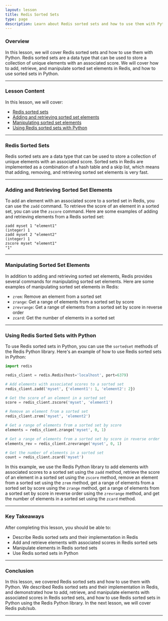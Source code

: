 ```yaml
---
layout: lesson
title: Redis Sorted Sets
type: page
description: Learn about Redis sorted sets and how to use them with Python.
---
```


<!-- ![Cover photo of Redis sorted sets](assets/redis-sorted-sets.jpg){:class="cover"} -->

### Overview

In this lesson, we will cover Redis sorted sets and how to use them with Python. Redis sorted sets are a data type that can be used to store a collection of unique elements with an associated score. We will cover how to add, retrieve, and manipulate sorted set elements in Redis, and how to use sorted sets in Python.

---

### Lesson Content

In this lesson, we will cover:

* [Redis sorted sets](#redis-sorted-sets)
* [Adding and retrieving sorted set elements](#adding-and-retrieving-sorted-set-elements)
* [Manipulating sorted set elements](#manipulating-sorted-set-elements)
* [Using Redis sorted sets with Python](#using-redis-sorted-sets-with-python)

---

### Redis Sorted Sets

Redis sorted sets are a data type that can be used to store a collection of unique elements with an associated score. Sorted sets in Redis are implemented as a combination of a hash table and a skip list, which means that adding, removing, and retrieving sorted set elements is very fast.

---

### Adding and Retrieving Sorted Set Elements

To add an element with an associated score to a sorted set in Redis, you can use the `zadd` command. To retrieve the score of an element in a sorted set, you can use the `zscore` command. Here are some examples of adding and retrieving elements from a Redis sorted set:

```redis
zadd myset 1 "element1"
(integer) 1
zadd myset 2 "element2"
(integer) 1
zscore myset "element1"
"1"
```

---

### Manipulating Sorted Set Elements

In addition to adding and retrieving sorted set elements, Redis provides several commands for manipulating sorted set elements. Here are some examples of manipulating sorted set elements in Redis:

* `zrem`: Remove an element from a sorted set
* `zrange`: Get a range of elements from a sorted set by score
* `zrevrange`: Get a range of elements from a sorted set by score in reverse order
* `zcard`: Get the number of elements in a sorted set

---

### Using Redis Sorted Sets with Python

To use Redis sorted sets in Python, you can use the `sortedset` methods of the Redis Python library. Here's an example of how to use Redis sorted sets in Python:

```python
import redis

redis_client = redis.Redis(host='localhost', port=6379)

# Add elements with associated scores to a sorted set
redis_client.zadd('myset', {'element1': 1, 'element2': 2})

# Get the score of an element in a sorted set
score = redis_client.zscore('myset', 'element1')

# Remove an element from a sorted set
redis_client.zrem('myset', 'element2')

# Get a range of elements from a sorted set by score
elements = redis_client.zrange('myset', 0, 1)

# Get a range of elements from a sorted set by score in reverse order
elements_rev = redis_client.zrevrange('myset', 0, 1)

# Get the number of elements in a sorted set
count = redis_client.zcard('myset')
```

In this example, we use the Redis Python library to add elements with associated scores to a sorted set using the `zadd` method, retrieve the score of an element in a sorted set using the `zscore` method, remove an element from a sorted set using the `zrem` method, get a range of elements from a sorted set by score using the `zrange` method, get a range of elements from a sorted set by score in reverse order using the `zrevrange` method, and get the number of elements in a sorted set using the `zcard` method.

---

### Key Takeaways

After completing this lesson, you should be able to:

* Describe Redis sorted sets and their implementation in Redis
* Add and retrieve elements with associated scores in Redis sorted sets
* Manipulate elements in Redis sorted sets
* Use Redis sorted sets in Python

---

### Conclusion

In this lesson, we covered Redis sorted sets and how to use them with Python. We described Redis sorted sets and their implementation in Redis, and demonstrated how to add, retrieve, and manipulate elements with associated scores in Redis sorted sets, and how to use Redis sorted sets in Python using the Redis Python library. In the next lesson, we will cover Redis pub/sub.

---
